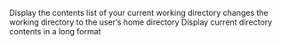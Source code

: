 Display the contents list of your current working directory
changes the working directory to the user’s home directory
Display current directory contents in a long format